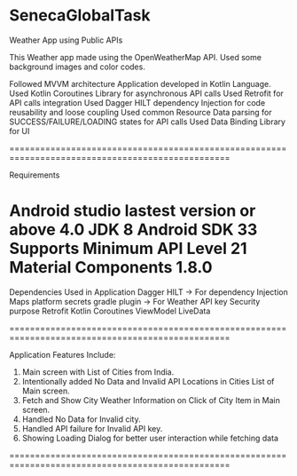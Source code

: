 # SenecaGlobalTask
Weather App using Public APIs

This Weather app made using the OpenWeatherMap API. Used some background images and color codes.

Followed MVVM architecture
Application developed in Kotlin Language.
Used Kotlin Coroutines Library for asynchronous API calls
Used Retrofit for API calls integration
Used Dagger HILT dependency Injection for code reusability and loose coupling
Used common Resource Data parsing for SUCCESS/FAILURE/LOADING states for API calls
Used Data Binding Library for UI

=================================================================================================

Requirements

Android studio lastest version or above 4.0
JDK 8
Android SDK 33
Supports Minimum API Level 21
Material Components 1.8.0
=================================================================================================

Dependencies Used in Application
Dagger HILT -> For dependency Injection
Maps platform secrets gradle plugin -> For Weather API key Security purpose
Retrofit
Kotlin Coroutines
ViewModel
LiveData

=================================================================================================

Application Features Include:
1. Main screen with List of Cities from India.
2. Intentionally added No Data and Invalid API Locations in Cities List of Main screen.
3. Fetch and Show City Weather Information on Click of City Item in Main screen.
4. Handled No Data for Invalid city.
5. Handled API failure for Invalid API key.
6. Showing Loading Dialog for better user interaction while fetching data

=================================================================================================
